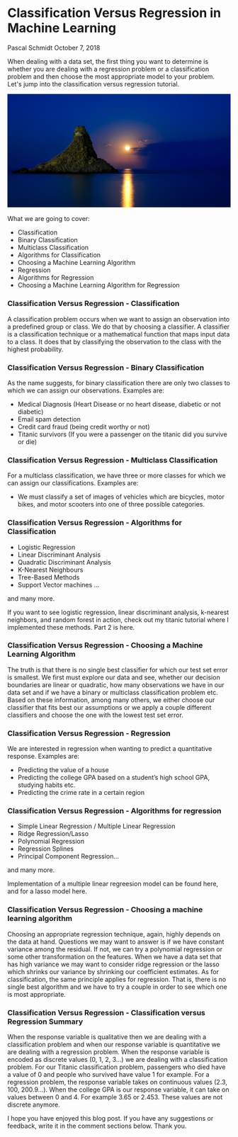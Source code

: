 Classification Versus Regression in Machine Learning
================
Pascal Schmidt
October 7, 2018

When dealing with a data set, the first thing you want to determine is whether you are dealing with a regression problem or a classification problem and then choose the most appropriate model to your problem. Let's jump into the classification versus regression tutorial.

![](figs/classification-versus-regression.jpeg)

What we are going to cover:

-   Classification
-   Binary Classification
-   Multiclass Classification
-   Algorithms for Classification
-   Choosing a Machine Learning Algorithm
-   Regression
-   Algorithms for Regression
-   Choosing a Machine Learning Algorithm for Regression

### Classification Versus Regression - Classification

A classification problem occurs when we want to assign an observation into a predefined group or class. We do that by choosing a classifier. A classifier is a classification technique or a mathematical function that maps input data to a class. It does that by classifying the observation to the class with the highest probability.

### Classification Versus Regression - Binary Classification

As the name suggests, for binary classification there are only two classes to which we can assign our observations. Examples are:

-   Medical Diagnosis (Heart Disease or no heart disease, diabetic or not diabetic)
-   Email spam detection
-   Credit card fraud (being credit worthy or not)
-   Titanic survivors (If you were a passenger on the titanic did you survive or die)

### Classification Versus Regression - Multiclass Classification

For a multiclass classification, we have three or more classes for which we can assign our classifications. Examples are:

-   We must classify a set of images of vehicles which are bicycles, motor bikes, and motor scooters into one of three possible categories.

### Classification Versus Regression - Algorithms for Classification

-   Logistic Regression
-   Linear Discriminant Analysis
-   Quadratic Discriminant Analysis
-   K-Nearest Neighbours
-   Tree-Based Methods
-   Support Vector machines …

and many more.

If you want to see logistic regression, linear discriminant analysis, k-nearest neighbors, and random forest in action, check out my titanic tutorial where I implemented these methods. Part 2 is here.

### Classification Versus Regression - Choosing a Machine Learning Algorithm

The truth is that there is no single best classifier for which our test set error is smallest. We first must explore our data and see, whether our decision boundaries are linear or quadratic, how many observations we have in our data set and if we have a binary or multiclass classification problem etc. Based on these information, among many others, we either choose our classifier that fits best our assumptions or we apply a couple different classifiers and choose the one with the lowest test set error.

### Classification Versus Regression - Regression

We are interested in regression when wanting to predict a quantitative response. Examples are:

-   Predicting the value of a house
-   Predicting the college GPA based on a student’s high school GPA, studying habits etc.
-   Predicting the crime rate in a certain region

### Classification Versus Regression - Algorithms for regression

-   Simple Linear Regression / Multiple Linear Regression
-   Ridge Regression/Lasso
-   Polynomial Regression
-   Regression Splines
-   Principal Component Regression…

and many more.

Implementation of a multiple linear regreesion model can be found here, and for a lasso model here.

### Classification Versus Regression - Choosing a machine learning algorithm

Choosing an appropriate regression technique, again, highly depends on the data at hand. Questions we may want to answer is if we have constant variance among the residual. If not, we can try a polynomial regression or some other transformation on the features. When we have a data set that has high variance we may want to consider ridge regression or the lasso which shrinks our variance by shrinking our coefficient estimates. As for classification, the same principle applies for regression. That is, there is no single best algorithm and we have to try a couple in order to see which one is most appropriate.

### Classification Versus Regression - Classification versus Regression Summary

When the response variable is qualitative then we are dealing with a classification problem and when our response variable is quantitative we are dealing with a regression problem. When the response variable is encoded as discrete values (0, 1, 2, 3…) we are dealing with a classification problem. For our Titanic classification problem, passengers who died have a value of 0 and people who survived have value 1 for example. For a regression problem, the response variable takes on continuous values (2.3, 100, 200.9…). When the college GPA is our response variable, it can take on values between 0 and 4. For example 3.65 or 2.453. These values are not discrete anymore.

I hope you have enjoyed this blog post. If you have any suggestions or feedback, write it in the comment sections below. Thank you.
